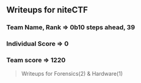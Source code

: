 
## Writeups for niteCTF

### Team Name, Rank => 0b10 steps ahead, 39

### Individual Score => 0

### Team score => 1220

> Writeups for Forensics(2) & Hardware(1)
